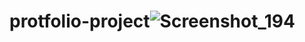 # protfolio-project![Screenshot_194](https://github.com/OsimAkash/protfolio-project/assets/97542936/6ef12e1a-4fad-4fe4-8f81-3339460301d9)
